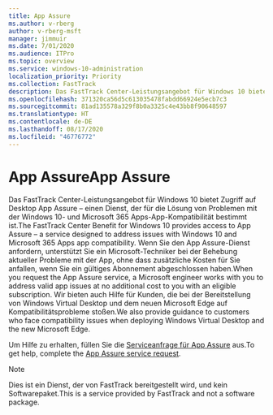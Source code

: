 ```yaml
---
title: App Assure
ms.author: v-rberg
author: v-rberg-msft
manager: jimmuir
ms.date: 7/01/2020
ms.audience: ITPro
ms.topic: overview
ms.service: windows-10-administration
localization_priority: Priority
ms.collection: FastTrack
description: Das FastTrack Center-Leistungsangebot für Windows 10 bietet Zugriff auf Desktop App Assure – einen Dienst, der für die Lösung von Problemen mit der Windows 10- und Microsoft 365 Apps-App-Kompatibilität bestimmt ist.
ms.openlocfilehash: 371320ca56d5c613035478fabdd66924e5ecb7c3
ms.sourcegitcommit: 81ad135578a329f8b0a3325c4e43bb8f90648597
ms.translationtype: HT
ms.contentlocale: de-DE
ms.lasthandoff: 08/17/2020
ms.locfileid: "46776772"
---
```

# <a name="app-assure"></a><span data-ttu-id="6b9f6-103">App Assure</span><span class="sxs-lookup"><span data-stu-id="6b9f6-103">App Assure</span></span>

<span data-ttu-id="6b9f6-104">Das FastTrack Center-Leistungsangebot für Windows 10 bietet Zugriff auf Desktop App Assure – einen Dienst, der für die Lösung von Problemen mit der Windows 10- und Microsoft 365 Apps-App-Kompatibilität bestimmt ist.</span><span class="sxs-lookup"><span data-stu-id="6b9f6-104">The FastTrack Center Benefit for Windows 10 provides access to App Assure – a service designed to address issues with Windows 10 and Microsoft 365 Apps app compatibility.</span></span> <span data-ttu-id="6b9f6-105">Wenn Sie den App Assure-Dienst anfordern, unterstützt Sie ein Microsoft-Techniker bei der Behebung aktueller Probleme mit der App, ohne dass zusätzliche Kosten für Sie anfallen, wenn Sie ein gültiges Abonnement abgeschlossen haben.</span><span class="sxs-lookup"><span data-stu-id="6b9f6-105">When you request the App Assure service, a Microsoft engineer works with you to address valid app issues at no additional cost to you with an eligible subscription.</span></span> <span data-ttu-id="6b9f6-106">Wir bieten auch Hilfe für Kunden, die bei der Bereitstellung von Windows Virtual Desktop und dem neuen Microsoft Edge auf Kompatibilitätsprobleme stoßen.</span><span class="sxs-lookup"><span data-stu-id="6b9f6-106">We also provide guidance to customers who face compatibility issues when deploying Windows Virtual Desktop and the new Microsoft Edge.</span></span> 

<span data-ttu-id="6b9f6-107">Um Hilfe zu erhalten, füllen Sie die [Serviceanfrage für App Assure](https://go.microsoft.com/fwlink/?linkid=2022721) aus.</span><span class="sxs-lookup"><span data-stu-id="6b9f6-107">To get help, complete the [App Assure service request](https://go.microsoft.com/fwlink/?linkid=2022721).</span></span>

  > [!NOTE]
> <span data-ttu-id="6b9f6-108">Dies ist ein Dienst, der von FastTrack bereitgestellt wird, und kein Softwarepaket.</span><span class="sxs-lookup"><span data-stu-id="6b9f6-108">This is a service provided by FastTrack and not a software package.</span></span>
